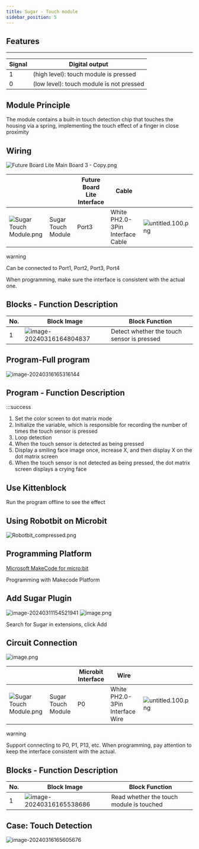 ```yaml
---
title: Sugar - Touch module
sidebar_position: 5
---
```

## Features

---

| **Signal** | Digital output                           |
| ---------------- | ---------------------------------------- |
| 1                | (high level): touch module is pressed    |
| 0                | (low level): touch module is not pressed |

## Module Principle

The module contains a built-in touch detection chip that touches the housing via a spring, implementing the touch effect of a finger in close proximity

## Wiring

![Future Board Lite Main Board 3 - Copy.png](https://learn.kittenbot.cn/2024md_pic/1698389055888-5b56763c-0ee0-42b2-aab5-6533ee06012f.png)

|                                                                                                                       |                    | Future Board Lite Interface | Cable                            |                                                                                                                 |
| --------------------------------------------------------------------------------------------------------------------- | ------------------ | --------------------------- | -------------------------------- | --------------------------------------------------------------------------------------------------------------- |
| ![Sugar Touch Module.png](https://learn.kittenbot.cn/2024md_pic/1698303888937-53265e7a-c52d-4d0a-ab81-d8572ba50712.png) | Sugar Touch Module | Port3                       | White PH2.0-3Pin Interface Cable | ![untitled.100.png](https://learn.kittenbot.cn/2024md_pic/1694663456622-fdd52039-7a0c-451f-96a0-feabdc797516.png) |

warning

Can be connected to Port1, Port2, Port3, Port4

When programming, make sure the interface is consistent with the actual one.

## Blocks - Function Description

| No. | Block Image                                                                                 | Block Function                             |
| --- | ------------------------------------------------------------------------------------------- | ------------------------------------------ |
| 1   | ![image-20240316164804837](https://learn.kittenbot.cn/2024md_pic/image-20240316164804837.png) | Detect whether the touch sensor is pressed |

## Program-Full program

![image-20240316165316144](https://learn.kittenbot.cn/2024md_pic/image-20240316165316144.png)

## Program - Function Description

:::success

1. Set the color screen to dot matrix mode
2. Initialize the variable, which is responsible for recording the number of times the touch sensor is pressed
3. Loop detection
4. When the touch sensor is detected as being pressed
5. Display a smiling face image once, increase X, and then display X on the dot matrix screen
6. When the touch sensor is not detected as being pressed, the dot matrix screen displays a crying face

## Use Kittenblock

Run the program offline to see the effect

## Using Robotbit on Microbit

![Robotbit_compressed.png](https://learn.kittenbot.cn/2024md_pic/1709112761000-c84282ba-fe71-45c1-8ad4-8e7f6fc4738f.png)

## Programming Platform

[Microsoft MakeCode for micro:bit](https://makecode.microbit.org/#editor)

Programming with Makecode Platform

## Add Sugar Plugin

![image-20240311154521941](https://learn.kittenbot.cn/2024md_pic/image-20240311154521941.png)
![image.png](https://learn.kittenbot.cn/2024md_pic/1709111641678-73b61119-c29c-4b48-add7-375ce9a15935.png)

Search for Sugar in extensions, click Add

## Circuit Connection

![image.png](https://learn.kittenbot.cn/2024md_pic/1709782803138-922859f0-efb3-4817-b7f5-a4d1c43009ca.png)

|                                                                                                                       |                    | Microbit Interface | Wire                            |                                                                                                                 |
| --------------------------------------------------------------------------------------------------------------------- | ------------------ | ------------------ | ------------------------------- | --------------------------------------------------------------------------------------------------------------- |
| ![Sugar Touch Module.png](https://learn.kittenbot.cn/2024md_pic/1698303888937-53265e7a-c52d-4d0a-ab81-d8572ba50712.png) | Sugar Touch Module | P0                 | White PH2.0-3Pin Interface Wire | ![untitled.100.png](https://learn.kittenbot.cn/2024md_pic/1694663456622-fdd52039-7a0c-451f-96a0-feabdc797516.png) |

warning

 Support connecting to P0, P1, P13, etc.
When programming, pay attention to keep the interface consistent with the actual.

## Blocks - Function Description

| No. | Block Image                                                                                 | Block Function                           |
| --- | ------------------------------------------------------------------------------------------- | ---------------------------------------- |
| 1   | ![image-20240316165538686](https://learn.kittenbot.cn/2024md_pic/image-20240316165538686.png) | Read whether the touch module is touched |

## Case: Touch Detection

![image-20240316165605676](https://learn.kittenbot.cn/2024md_pic/image-20240316165605676.png)
